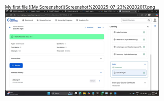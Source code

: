 My first file
![My Screenshot](Screenshot%202025-07-23%20202017.png
![My Certificate](great_learning.jpg)


